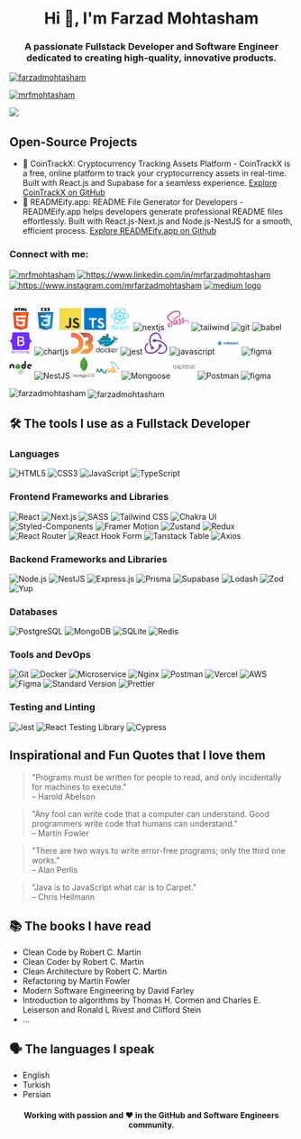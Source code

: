 <h1 align="center">Hi 👋, I'm Farzad Mohtasham</h1>
<h3 align="center">A passionate Fullstack Developer and Software Engineer dedicated to creating high-quality, innovative products.</h3>

<p align="left"><a href="https://github.com/ryo-ma/github-profile-trophy"><img
  src="https://github-profile-trophy.vercel.app/?username=farzadmohtasham&margin-w=8" alt="farzadmohtasham" /></a></p>

<p align="left"><a href="https://twitter.com/mrfmohtasham" target="blank"><img
  src="https://img.shields.io/twitter/follow/mrfmohtasham?logo=twitter&style=for-the-badge" alt="mrfmohtasham" /></a>
</p>

![](https://komarev.com/ghpvc/?username=FarzadMohtasham&style=flat-square)

## Open-Source Projects
- 💸 CoinTrackX: Cryptocurrency Tracking Assets Platform - CoinTrackX is a free, online platform to track your cryptocurrency assets in real-time. Built with React.js and Supabase for a seamless experience. [Explore CoinTrackX on GitHub](https://github.com/FarzadMohtasham/CoinTrackX)
- 📝 READMEify.app: README File Generator for Developers - READMEify.app helps developers generate professional README files effortlessly. Built with React.js-Next.js and Node.js-NestJS for a smooth, efficient process. [Explore READMEify.app on Github](https://github.com/FarzadMohtasham/READMEify.app)

<h3 align="left">Connect with me:</h3>
<p align="left">
  <a href="https://twitter.com/mrfmohtasham" target="blank"><img align="center"
                                                                 src="https://raw.githubusercontent.com/rahuldkjain/github-profile-readme-generator/master/src/images/icons/Social/twitter.svg"
                                                                 alt="mrfmohtasham" height="30" width="40" /></a>
  <a href="https://www.linkedin.com/in/mrfarzadmohtasham" target="blank"><img align="center"
                                                                              src="https://raw.githubusercontent.com/rahuldkjain/github-profile-readme-generator/master/src/images/icons/Social/linked-in-alt.svg"
                                                                              alt="https://www.linkedin.com/in/mrfarzadmohtasham"
                                                                              height="30" width="40" /></a>
  <a href="https://www.instagram.com/mrfarzadmohtasham" target="blank"><img align="center"
                                                                            src="https://raw.githubusercontent.com/rahuldkjain/github-profile-readme-generator/master/src/images/icons/Social/instagram.svg"
                                                                            alt="https://www.instagram.com/mrfarzadmohtasham"
                                                                            height="30" width="40" /></a>
  <a href="https://medium.com/@mrFarzadMohtasham" target="blank"><img align="center" src="https://raw.githubusercontent.com/maurodesouza/profile-readme-generator/master/src/assets/icons/social/medium/default.svg"
                                                                   height="30" width="40"
                                                                   alt="medium logo"/></a>
</p>

<p align="left">
  <br/>
  <img
    src="https://raw.githubusercontent.com/devicons/devicon/master/icons/html5/html5-original-wordmark.svg" alt="html5"
    width="40" height="40" />
  <img
    src="https://raw.githubusercontent.com/devicons/devicon/master/icons/css3/css3-original-wordmark.svg" alt="css3"
    width="40" height="40" />
  <img
    src="https://raw.githubusercontent.com/devicons/devicon/master/icons/javascript/javascript-original.svg"
    alt="javascript" width="40" height="40" />
  <img
    src="https://raw.githubusercontent.com/devicons/devicon/master/icons/typescript/typescript-original.svg"
    alt="typescript" width="40" height="40" />
  <img
    src="https://raw.githubusercontent.com/devicons/devicon/master/icons/react/react-original-wordmark.svg" alt="react"
    width="40" height="40" />
  <img
    src="https://cdn.worldvectorlogo.com/logos/nextjs-2.svg" alt="nextjs" width="40" height="40" />
  <img
    src="https://raw.githubusercontent.com/devicons/devicon/master/icons/sass/sass-original.svg" alt="sass" width="40"
    height="40" />
  <img
    src="https://www.vectorlogo.zone/logos/tailwindcss/tailwindcss-icon.svg" alt="tailwind" width="40"
    height="40" />
  <img
    src="https://www.vectorlogo.zone/logos/git-scm/git-scm-icon.svg" alt="git" width="40" height="40" />
  <img
    src="https://www.vectorlogo.zone/logos/babeljs/babeljs-icon.svg" alt="babel" width="40" height="40" />
  <img
    src="https://raw.githubusercontent.com/devicons/devicon/master/icons/bootstrap/bootstrap-plain-wordmark.svg"
    alt="bootstrap" width="40" height="40" />
  <img
    src="https://www.chartjs.org/media/logo-title.svg" alt="chartjs" width="40" height="40" />
  <img
    src="https://raw.githubusercontent.com/devicons/devicon/master/icons/d3js/d3js-original.svg" alt="d3js" width="40"
    height="40" />
  <img
    src="https://raw.githubusercontent.com/devicons/devicon/master/icons/docker/docker-original-wordmark.svg"
    alt="docker" width="40" height="40" />
  <img
    src="https://www.vectorlogo.zone/logos/jestjsio/jestjsio-icon.svg" alt="jest" width="40" height="40" /></a>
  <img
    src="https://raw.githubusercontent.com/devicons/devicon/master/icons/redux/redux-original.svg" alt="redux"
    width="40" height="40" /></a>
  <img
    src="https://github.com/pmndrs/zustand/blob/main/examples/demo/public/logo512.png" alt="javascript" width="40"
    height="40" />
  <img
    src="https://raw.githubusercontent.com/devicons/devicon/d00d0969292a6569d45b06d3f350f463a0107b0d/icons/webpack/webpack-original-wordmark.svg"
    alt="webpack" width="40" height="40" />
  <img src="https://zwrleecsvygsftotatty.supabase.co/storage/v1/object/public/NEXO%20Files/logos__react_query_icon.svg" alt="figma" width="40" height="40" />
  <img src="https://raw.githubusercontent.com/devicons/devicon/master/icons/nodejs/nodejs-original-wordmark.svg" alt="Node.js" width="40" height="40" />
  <img src="https://cdn.jsdelivr.net/gh/devicons/devicon@latest/icons/nestjs/nestjs-original.svg" alt="NestJS" width="40" height="40" />
  <img src="https://raw.githubusercontent.com/devicons/devicon/master/icons/mongodb/mongodb-original-wordmark.svg" alt="MongoDB" width="40" height="40" />
  <img src="https://raw.githubusercontent.com/devicons/devicon/master/icons/mysql/mysql-original-wordmark.svg" alt="MySQL" width="40" height="40" />
  <img src="https://cdn.jsdelivr.net/gh/devicons/devicon@latest/icons/mongoose/mongoose-original-wordmark.svg" alt="Mongoose" width="40" height="40" />
  <img src="https://raw.githubusercontent.com/devicons/devicon/master/icons/express/express-original-wordmark.svg" alt="Express.js" width="40" height="40" />
  <img src="https://www.vectorlogo.zone/logos/getpostman/getpostman-icon.svg" alt="Postman" width="40" height="40" />
  <img src="https://www.vectorlogo.zone/logos/figma/figma-icon.svg" alt="figma" width="40" height="40" />
</p>

<p><img align="left"
        src="https://github-readme-stats.vercel.app/api/top-langs?username=farzadmohtasham&show_icons=true&locale=en&layout=compact"
        alt="farzadmohtasham" /></p>

<p>&nbsp;<img align="center"
              src="https://github-readme-stats.vercel.app/api?username=farzadmohtasham&show_icons=true&locale=en"
              alt="farzadmohtasham" /></p
<br>

## 🛠️ The tools I use as a Fullstack Developer

### Languages
![HTML5](https://img.shields.io/badge/-HTML5-E34F26?style=flat-square&logo=html5&logoColor=white&logoWidth=20&borderRadius=5)
![CSS3](https://img.shields.io/badge/-CSS3-1572B6?style=flat-square&logo=css3&borderRadius=5)
![JavaScript](https://img.shields.io/badge/-JavaScript-F7DF1E?style=flat-square&logo=javascript&logoColor=black&borderRadius=5)
![TypeScript](https://img.shields.io/badge/-TypeScript-3178C6?style=flat-square&logo=typescript&logoColor=white&borderRadius=5)

### Frontend Frameworks and Libraries
![React](https://img.shields.io/badge/-React-61DAFB?style=flat-square&logo=react&logoColor=black&borderRadius=5)
![Next.js](https://img.shields.io/badge/-Next.js-000000?style=flat-square&logo=nextdotjs&logoColor=white&borderRadius=5)
![SASS](https://img.shields.io/badge/-SASS-CC6699?style=flat-square&logo=sass&logoColor=white&borderRadius=5)
![Tailwind CSS](https://img.shields.io/badge/-TailwindCSS-38B2AC?style=flat-square&logo=tailwind-css&logoColor=white&borderRadius=5)
![Chakra UI](https://img.shields.io/badge/-Chakra%20UI-319795?style=flat-square&logo=chakraui&logoColor=white&borderRadius=5)
![Styled-Components](https://img.shields.io/badge/-Styled--Components-DB7093?style=flat-square&logo=styled-components&logoColor=white&borderRadius=5)
![Framer Motion](https://img.shields.io/badge/-Framer%20Motion-0055FF?style=flat-square&logo=framer&logoColor=white&borderRadius=5)
![Zustand](https://img.shields.io/badge/-Zustand-000000?style=flat-square&logo=redux&logoColor=white&borderRadius=5)
![Redux](https://img.shields.io/badge/-Redux-764ABC?style=flat-square&logo=redux&logoColor=white&borderRadius=5)
![React Router](https://img.shields.io/badge/-React%20Router-CA4245?style=flat-square&logo=react-router&logoColor=white&borderRadius=5)
![React Hook Form](https://img.shields.io/badge/-React%20Hook%20Form-EC5990?style=flat-square&logo=react-hook-form&logoColor=white&borderRadius=5)
![Tanstack Table](https://img.shields.io/badge/-React%20Table-FF4154?style=flat-square&logo=react-table&logoColor=white&borderRadius=5)
![Axios](https://img.shields.io/badge/-Axios-5A29E4?style=flat-square&logo=axios&logoColor=white&borderRadius=5)

### Backend Frameworks and Libraries
![Node.js](https://img.shields.io/badge/-Node.js-339933?style=flat-square&logo=node.js&logoColor=white&borderRadius=5)
![NestJS](https://img.shields.io/badge/-NestJS-E0234E?style=flat-square&logo=nestjs&logoColor=white&borderRadius=5)
![Express.js](https://img.shields.io/badge/-Express.js-000000?style=flat-square&logo=express&logoColor=white&borderRadius=5)
![Prisma](https://img.shields.io/badge/-Prisma-2D3748?style=flat-square&logo=prisma&logoColor=white&borderRadius=5)
![Supabase](https://img.shields.io/badge/-Supabase-3ECF8E?style=flat-square&logo=supabase&logoColor=white&borderRadius=5)
![Lodash](https://img.shields.io/badge/-Lodash-3492FF?style=flat-square&logo=lodash&logoColor=white&borderRadius=5)
![Zod](https://img.shields.io/badge/-Zod-3C3C3C?style=flat-square&logo=zod&logoColor=white&borderRadius=5)
![Yup](https://img.shields.io/badge/-Yup-006400?style=flat-square&logo=yup&logoColor=white&borderRadius=5)

### Databases
![PostgreSQL](https://img.shields.io/badge/-PostgreSQL-4169E1?style=flat-square&logo=postgresql&logoColor=white&borderRadius=5)
![MongoDB](https://img.shields.io/badge/-MongoDB-47A248?style=flat-square&logo=mongodb&logoColor=white&borderRadius=5)
![SQLite](https://img.shields.io/badge/-SQLite-003B57?style=flat-square&logo=sqlite&logoColor=white&borderRadius=5)
![Redis](https://img.shields.io/badge/-Redis-DC382D?style=flat-square&logo=redis&logoColor=white&borderRadius=5)

### Tools and DevOps
![Git](https://img.shields.io/badge/-Git-F05032?style=flat-square&logo=git&logoColor=white&borderRadius=5)
![Docker](https://img.shields.io/badge/-Docker-2496ED?style=flat-square&logo=docker&logoColor=white&borderRadius=5)
![Microservice](https://img.shields.io/badge/-Microservice-0078D4?style=flat-square&logo=microservices&logoColor=white&borderRadius=5)
![Nginx](https://img.shields.io/badge/-Nginx-269539?style=flat-square&logo=nginx&logoColor=white&borderRadius=5)
![Postman](https://img.shields.io/badge/-Postman-FF6C37?style=flat-square&logo=postman&logoColor=white&borderRadius=5)
![Vercel](https://img.shields.io/badge/-Vercel-000000?style=flat-square&logo=vercel&logoColor=white&borderRadius=5)
![AWS](https://img.shields.io/badge/-AWS-232F3E?style=flat-square&logo=amazonaws&logoColor=white&borderRadius=5)
![Figma](https://img.shields.io/badge/-Figma-F24E1E?style=flat-square&logo=figma&logoColor=white&borderRadius=5)
![Standard Version](https://img.shields.io/badge/-Standard%20Version-000000?style=flat-square&logo=standard-version&logoColor=white&borderRadius=5)
![Prettier](https://img.shields.io/badge/-Prettier-F7B93E?style=flat-square&logo=prettier&logoColor=white&borderRadius=5)

### Testing and Linting
![Jest](https://img.shields.io/badge/-Jest-C21325?style=flat-square&logo=jest&logoColor=white&borderRadius=5)
![React Testing Library](https://img.shields.io/badge/-React%20Testing%20Library-E33332?style=flat-square&logo=testing-library&logoColor=white&borderRadius=5)
![Cypress](https://img.shields.io/badge/Cypress-00C58E?style=flat-square&logo=cypress&logoColor=white&borderRadius=5)

## Inspirational and Fun Quotes that I love them

> "Programs must be written for people to read, and only incidentally for machines to execute."  
> – Harold Abelson

> "Any fool can write code that a computer can understand. Good programmers write code that humans can understand."  
> – Martin Fowler

> "There are two ways to write error-free programs; only the third one works."  
> – Alan Perlis

> "Java is to JavaScript what car is to Carpet."  
> – Chris Heilmann

## 📚 The books I have read
- Clean Code by Robert C. Martin
- Clean Coder by Robert C. Martin
- Clean Architecture by Robert C. Martin
- Refactoring by Martin Fowler
- Modern Software Engineering by David Farley
- Introduction to algorithms by Thomas H. Cormen and Charles E. Leiserson and Ronald L Rivest and Clifford Stein
- ...

## 🗣️ The languages ​​I speak 
- English
- Turkish
- Persian

<h4 align="center">Working with passion and ❤️ in the GitHub and Software Engineers community.</h4>
